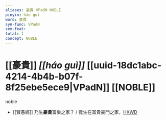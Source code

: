 ```yaml
---
aliases: 豪貴 VPadN NOBLE
pinyin: háo guì
word: 豪貴
syn-func: VPadN
sem-feat: 
total: 1
concept: NOBLE 
---
```

# [[豪貴]] *[[háo guì]]*  [[uuid-18dc1abc-4214-4b4b-b07f-8f25ebe5ece9|VPadN]] [[NOBLE]]
noble
 - [[賢愚經]] 乃生**豪貴**富樂之家？ / 竟生在富貴豪門之家，[HXWD](https://hxwd.org/textview.html?location=KR6b0059_T_002-0358a.50)